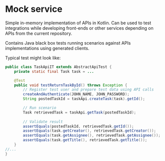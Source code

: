 # Mock service

Simple in-memory implementation of APIs in Kotlin. Can be used to test integrations while developing
front-ends or other services depending on APIs from the current repository.

Contains Java black box tests running scenarios against APIs implementations using generated clients.

Typical test might look like:

```java
public class TaskApiIT extends AbstractApiTest {
    private static final Task task = ...

    @Test
    public void testReturnTaskById() throws Exception {
        // Register test user and prepare test data using API calls
        createAndAuthenticate(JOHN_NAME, JOHN_PASSWORD);
        String postedTaskId = taskApi.createTask(task).getId();

        // Run scenario
        Task retrievedTask = taskApi.getTask(postedTaskId);
        
        // Validate result
        assertEquals(postedTaskId, retrievedTask.getId());
        assertEquals(task.getCreator(), retrievedTask.getCreator());
        assertEquals(task.getAssignee(), retrievedTask.getAssignee());
        assertEquals(task.getTitle(), retrievedTask.getTitle());
    }
//...
}
```
